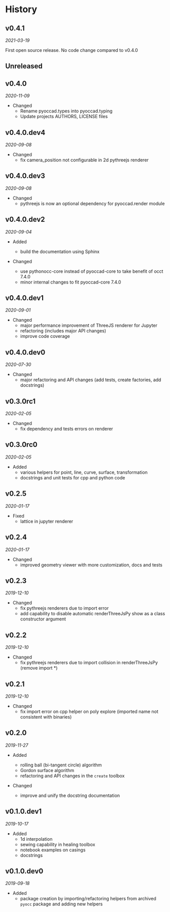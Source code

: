 # History

## v0.4.1
*2021-03-19*

First open source release.
No code change compared to v0.4.0

## Unreleased

## v0.4.0
*2020-11-09*

- Changed
    - Rename pyoccad.types into pyoccad.typing
    - Update projects AUTHORS, LICENSE files
    
## v0.4.0.dev4
*2020-09-08*

- Changed
    - fix camera_position not configurable in 2d pythreejs renderer
    
## v0.4.0.dev3
*2020-09-08*

- Changed
    - pythreejs is now an optional dependency for pyoccad.render module
    
## v0.4.0.dev2
*2020-09-04*

- Added
    - build the documentation using Sphinx
    
- Changed
    - use pythonocc-core instead of pyoccad-core to take benefit of occt 7.4.0
    - minor internal changes to fit pyoccad-core 7.4.0
        
## v0.4.0.dev1
*2020-09-01*

- Changed
    - major performance improvement of ThreeJS renderer for Jupyter
    - refactoring (includes major API changes)
    - improve code coverage    
    
## v0.4.0.dev0
*2020-07-30*

- Changed
    - major refactoring and API changes (add tests, create factories, add docstrings)
    
## v0.3.0rc1
*2020-02-05*

- Changed
    - fix dependency and tests errors on renderer

## v0.3.0rc0
*2020-02-05*

- Added
    - various helpers for point, line, curve, surface, transformation
    - docstrings and unit tests for cpp and python code

## v0.2.5
*2020-01-17*

- Fixed
    - lattice in jupyter renderer

## v0.2.4
*2020-01-17*

- Changed
    - improved geometry viewer with more customization, docs and tests

## v0.2.3
*2019-12-10*

- Changed
    - fix pythreejs renderers due to import error
    - add capability to disable automatic renderThreeJsPy show as a class constructor argument

## v0.2.2
*2019-12-10*

- Changed
    - fix pythreejs renderers due to import collision in renderThreeJsPy (remove import *)

## v0.2.1
*2019-12-10*

- Changed
    - fix import error on cpp helper on poly explore (imported name not consistent with binaries)

## v0.2.0
*2019-11-27*

- Added
    - rolling ball (bi-tangent circle) algorithm
    - Gordon surface algorithm
    - refactoring and API changes in the `create` toolbox

- Changed
    - improve and unify the docstring documentation

## v0.1.0.dev1
*2019-10-17*

- Added
    - 1d interpolation
    - sewing capability in healing toolbox
    - notebook examples on casings
    - docstrings

## v0.1.0.dev0
*2019-09-18*

- Added
    - package creation by importing/refactoring helpers from archived `pyocc` package and adding new helpers